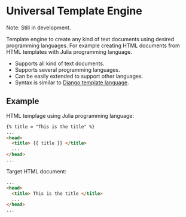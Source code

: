# Universal Template Engine

Note: Still in development.

Template engine to create any kind of text documents using desired programming languages.
For example creating HTML documents from HTML templates with Julia programming language.

* Supports all kind of text documents. 
* Supports several programming languages. 
* Can be easily extended to support other languages. 
* Syntax is similar to [Django template language](https://www.djangoproject.com/).

## Example

HTML templage using Julia programming language:

``` html
{% title = "This is the title" %}
...
<head>
  <title> {{ title }} </title>
  ...
</head>
...
```

Target HTML document:

``` html
...
<head>
  <title> This is the title </title>
  ...
</head>
...
```

